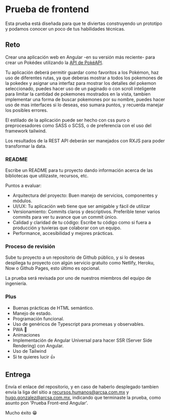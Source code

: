 # Prueba de frontend

Esta prueba está diseñada para que te diviertas construyendo un prototipo y podamos conocer un poco de tus habilidades técnicas.

## Reto

Crear una aplicación web en Angular -en su versión más reciente- para crear un Pokédex utilizando la [API de PokéAPI](https://pokeapi.co).

Tu aplicación deberá permitir guardar como favoritos a los Pokémon, haz uso de diferentes rutas, ya que deberas mostrar a todos los pokemones de la pokedex y asignar una interfaz para mostrar los detalles del pokemon seleccionado, puedes hacer uso de un paginado o con scroll inteligente para limitar la cantidad de pokemones mostrados en la vista, tambien implementar una forma de buscar pokemones por su nombre, puedes hacer uso de mas interfaces si lo deseas, eso sumara puntos, y recuerda manejar los posibles errores.

El estilado de la aplicación puede ser hecho con css puro o preprocesadores como SASS o SCSS, o de preferencia con el uso del framework tailwind.

Los resultados de la REST API deberán ser manejados con RXJS para poder transformar la data.

### README

Escribe un README para tu proyecto dando información acerca de las bibliotecas que utilizaste, recursos, etc.

Puntos a evaluar:

- Arquitectura del proyecto: Buen manejo de servicios, componentes y módulos.
- UI/UX: Tu aplicación web tiene que ser amigable y fácil de utilizar
- Versionamiento: Commits claros y descriptivos. Preferible tener varios commits para ver tu avance que un commit único.
- Calidad y claridad de tu código: Escribe tu código como si fuera a producción y tuvieras que colaborar con un equipo.
- Performance, accesibilidad y mejores prácticas.

### Proceso de revisión

Sube tu proyecto a un repositorio de Github público, y si lo deseas despliega tu proyecto con algún servicio gratuito como Netlify, Heroku, Now o Github Pages, esto último es opcional.

La prueba será revisada por uno de nuestros miembros del equipo de ingeniería.

### Plus

- Buenas prácticas de HTML semántico.
- Manejo de estado.
- Programación funcional.
- Uso de genéricos de Typescript para promesas y observables.
- PWA 📱
- Animaciones
- Implementación de Angular Universal para hacer SSR (Server Side Rendering) con Angular.
- Uso de Tailwind
- Si te quieres lucir 👍

## Entrega

Envía el enlace del repositorio, y en caso de haberlo desplegado tambien envia la liga del sitio a [recursos.humanos@arcsa.com.mx](mailto:recursos.humanos@arcsa.com.mx) y [hugo.gonzalez@arcsa.com.mx](mailto:hugo.gonzalez@arcsa.com.mx), indicando que terminaste la prueba, como asunto pon 'Prueba Front-end Angular'.

Mucho éxito 😁
